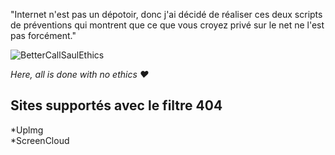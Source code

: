 "Internet n'est pas un dépotoir, donc j'ai décidé de réaliser ces deux scripts de préventions qui montrent que ce que vous croyez privé sur le net ne l'est pas forcément."

![BetterCallSaulEthics](http://media.giphy.com/media/1045yEvEYG7byM/giphy.gif)

*Here, all is done with no ethics ♥*

Sites supportés avec le filtre 404
-----------
*Uplmg  
*ScreenCloud

[nude]: https://github.com/JulienDevs/NudeLocator "Nude Locator"